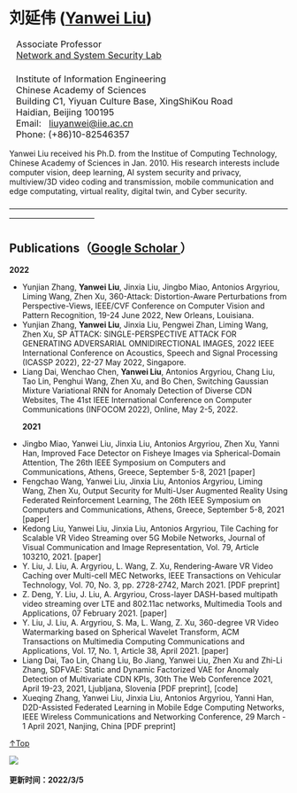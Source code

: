 <html lang="en-US">
  <head>
    <meta charset="UTF-8">
    <meta http-equiv="X-UA-Compatible" content="IE=edge">
    <meta name="viewport" content="width=device-width, initial-scale=1">


  </head>
  <body>
    <div class="container-lg px-3 my-5 markdown-body">
      

<h1 id="yanwei-liu">刘延伟 (<a href="/index.html">Yanwei Liu</a>)</h1>

<p style="width:970px;">
    <img src="name1.jpg" align="right" width="180" hspace="5" vspace="5" />
  <h3 style='margin-top:0in;margin-right:0in;margin-bottom:0in;margin-left:
  9.35pt;margin-bottom:.0001pt'><span style='font-weight:normal;mso-bidi-font-weight:
  bold'><!--#include virtual="/Banners/ece.inc"-->Associate Professor<o:p></o:p></span></h3>
  <h3 style='margin-top:0in;margin-right:0in;margin-bottom:0in;margin-left:
  9.35pt;margin-bottom:.0001pt'><span style='font-weight:normal;mso-bidi-font-weight:
  bold'> <a href="http://www.iie.ac.cn" target="_blank">Network
  and System Security Lab</a><o:p></o:p></span></h3>
</p>  	 
  <h3 style='margin-left:9.0pt'><span style='font-weight:normal;mso-bidi-font-weight:
  bold'>Institute of Information Engineering<br>
  Chinese Academy of Sciences<br>
  Building C1, Yiyuan Culture Base, XingShiKou Road<br>
  Haidian, Beijing 100195<br>
  Email: &nbsp; <a href="mailto:liuyanwei@iie.ac.cn">liuyanwei@iie.ac.cn</a>&nbsp; <br>
  Phone: (+86)10-82546357&nbsp; <o:p></o:p></span></h3>

  Yanwei Liu received his Ph.D. from the Institue of Computing Technology, Chinese Academy of Sciences in Jan. 2010. His research interests include computer vision, deep learning, AI system security and privacy, multiview/3D video coding and transmission, mobile communication and edge computating, virtual reality, digital twin, and Cyber security.


<p>———————————————————————————————————————————————</p>


<h2 id="publications">Publications（<a href="https://scholar.google.com/citations?user=XBQwn9cAAAAJ&hl=en">Google Scholar
</a>）</h2>

<strong>2022</strong><br />
<ul>
  <li> Yunjian Zhang, <strong>Yanwei Liu</strong>, Jinxia Liu, Jingbo Miao, Antonios Argyriou, Liming Wang, Zhen Xu, 360-Attack: Distortion-Aware Perturbations from Perspective-Views, IEEE/CVF Conference on Computer Vision and Pattern Recognition, 19-24 June 2022, New Orleans, Louisiana. </li>

   <li> Yunjian Zhang, <strong>Yanwei Liu</strong>, Jinxia Liu, Pengwei Zhan, Liming Wang, Zhen Xu, SP ATTACK: SINGLE-PERSPECTIVE ATTACK FOR GENERATING ADVERSARIAL OMNIDIRECTIONAL IMAGES, 2022 IEEE International Conference on Acoustics, Speech and Signal Processing (ICASSP 2022), 22-27 May 2022, Singapore. </li>
  
 <li> Liang Dai, Wenchao Chen, <strong>Yanwei Liu</strong>, Antonios Argyriou, Chang Liu, Tao Lin, Penghui Wang, Zhen Xu, and Bo Chen, Switching Gaussian Mixture Variational RNN for Anomaly Detection of Diverse CDN Websites, The 41st IEEE International Conference on Computer Communications (INFOCOM 2022), Online, May 2-5, 2022.  </li>
  
<strong>2021</strong><br /> 
  
  <li>Jingbo Miao, Yanwei Liu, Jinxia Liu, Antonios Argyriou, Zhen Xu, Yanni Han, Improved Face Detector on Fisheye Images via Spherical-Domain Attention, The 26th IEEE Symposium on Computers and Communications, Athens, Greece, September 5-8, 2021 [paper] </li>

<li>Fengchao Wang, Yanwei Liu, Jinxia Liu, Antonios Argyriou, Liming Wang, Zhen Xu, Output Security for Multi-User Augmented Reality Using Federated Reinforcement Learning, The 26th IEEE Symposium on Computers and Communications, Athens, Greece, September 5-8, 2021 [paper]  </li>

<li>Kedong Liu, Yanwei Liu, Jinxia Liu, Antonios Argyriou, Tile Caching for Scalable VR Video Streaming over 5G Mobile Networks, Journal of Visual Communication and Image Representation, Vol. 79, Article 103210, 2021. [paper]</li>

<li>Y. Liu, J. Liu, A. Argyriou, L. Wang, Z. Xu, Rendering-Aware VR Video Caching over Multi-cell MEC Networks, IEEE Transactions on Vehicular Technology, Vol. 70, No. 3, pp. 2728-2742, March 2021. [PDF preprint]</li>

<li>Z. Deng, Y. Liu, J. Liu, A. Argyriou, Cross-layer DASH-based multipath video streaming over LTE and 802.11ac networks, Multimedia Tools and Applications, 07 February 2021. [paper] </li>

<li>Y. Liu, J. Liu, A. Argyriou, S. Ma, L. Wang, Z. Xu, 360-degree VR Video Watermarking based on Spherical Wavelet Transform, ACM Transactions on Multimedia Computing Communications and Applications, Vol. 17, No. 1, Article 38, April 2021. [paper] </li>

<li>Liang Dai, Tao Lin, Chang Liu, Bo Jiang, Yanwei Liu, Zhen Xu and Zhi-Li Zhang, SDFVAE: Static and Dynamic Factorized VAE for Anomaly Detection of Multivariate CDN KPIs, 30th The Web Conference 2021, April 19-23, 2021, Ljubljana, Slovenia [PDF preprint], [code] </li>

<li>Xueqing Zhang, Yanwei Liu, Jinxia Liu, Antonios Argyriou, Yanni Han, D2D-Assisted Federated Learning in Mobile Edge Computing Networks, IEEE Wireless Communications and Networking Conference, 29 March - 1 April 2021, Nanjing, China [PDF preprint]</li>
  
  
</ul>

<p><a href="#Top">↑Top</a></p>


<p><a href="https://clustrmaps.com/site/1bf9f" title="Visit tracker"><img src="//www.clustrmaps.com/map_v2.png?d=YgAX7EI4VQTaUhsp2h3xKcH7hPOD2pUDVXgafAsrXTE&amp;cl=ffffff" /></a></p>

<p><strong>更新时间：2022/3/5</strong></p>

     

  </body>
</html>
